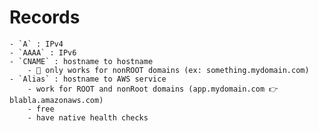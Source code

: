 # Records
	- `A` : IPv4
	- `AAAA` : IPv6
	- `CNAME` : hostname to hostname
		- 🚨 only works for nonROOT domains (ex: something.mydomain.com)
	- `Alias` : hostname to AWS service
		- work for ROOT and nonRoot domains (app.mydomain.com 👉 blabla.amazonaws.com)
		- free
		- have native health checks